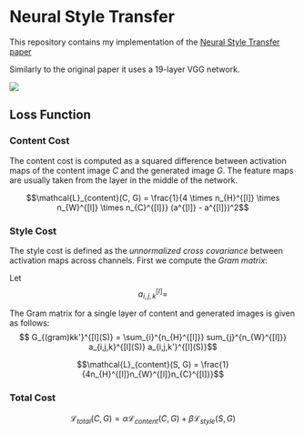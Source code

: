 # Neural Style Transfer
This repository contains my implementation of the [Neural Style Transfer paper](https://www.cv-foundation.org/openaccess/content_cvpr_2016/papers/Gatys_Image_Style_Transfer_CVPR_2016_paper.pdf)

Similarly to the original paper it uses a 19-layer VGG network.

![](https://github.com/iamkzntsv/neural-style-transfer/blob/main/nst.gif)

## Loss Function
### Content Cost
The content cost is computed as a squared difference between activation maps of the content image $C$ and the generated image $G$. The feature maps are usually taken from the layer in the middle of the network.

$$\mathcal{L}_{content}(C, G) = \frac{1}{4 \times n_{H}^{[l]} \times n_{W}^{[l]} \times n_{C}^{[l]}} (a^{[l]} - a^{[l]})^2$$

### Style Cost

The style cost is defined as the *unnormalized cross covariance* between activation maps across channels.
First we compute the *Gram matrix*:

Let $$a_{i,j,k}^[l] = $$

The Gram matrix for a single layer of content and generated images is given as follows:
$$ G_{(gram)kk'}^{[l](S)} = \sum_{i}^{n_{H}^{[l]}} sum_{j}^{n_{W}^{[l]}} a_{i,j,k}^{[l](S)} a_{i,j,k'}^{[l](S)}$$

$$\mathcal{L}_{content}(S, G) = \frac{1}{4n_{H}^{[l]}n_{W}^{[l]}n_{C}^{[l]}}$$

### Total Cost

$$\mathcal{L}_{total}(C, G) = \alpha \mathcal{L}_{content}(C, G) + \beta \mathcal{L}_{style}(S, G)$$